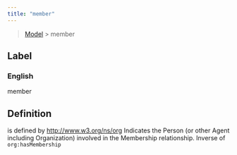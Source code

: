 ```yaml
---
title: "member"
---
```


> [Model](./../) > member

## Label

### English
member


## Definition
is defined by http://www.w3.org/ns/org Indicates the Person (or other Agent including Organization) involved in the Membership relationship. Inverse of `org:hasMembership` 


    
